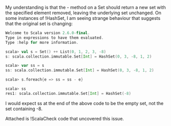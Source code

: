 My understanding is that the - method on a Set should return a new set with the specified element removed, leaving the underlying set unchanged. On some instances of !HashSet, I am seeing strange behaviour that suggests that the original set is changing:

```scala
Welcome to Scala version 2.6.0-final.
Type in expressions to have them evaluated.
Type :help for more information.

scala> val s = Set() ++ List(0, 1, 2, 3, -8)
s: scala.collection.immutable.Set[Int] = HashSet(0, 3, -8, 1, 2)

scala> var ss = s
ss: scala.collection.immutable.Set[Int] = HashSet(0, 3, -8, 1, 2)

scala> s.foreach{e => ss = ss - e}

scala> ss
res1: scala.collection.immutable.Set[Int] = HashSet(-8)
```

I would expect ss at the end of the above code to be the empty set, not the set containing -8.

Attached is !ScalaCheck code that uncovered this issue.
